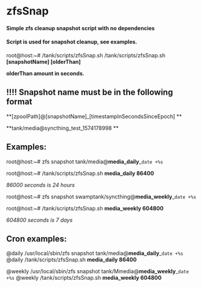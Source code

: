 # zfsSnap
#### Simple zfs cleanup snapshot script with no dependencies
#### Script is used for snapshot cleanup, see examples.

root@host:~# /tank/scripts/zfsSnap.sh 
/tank/scripts/zfsSnap.sh **[snapshotName] [olderThan]**

**olderThan amount in seconds.**

## !!!! Snapshot name must be in the following format ##

**[zpoolPath]@[snapshotName]_[timestampInSecondsSinceEpoch] **

**tank/media@syncthing_test_1574178998 **

## Examples:
root@host:~# zfs snapshot tank/media@**media_daily**_`date +%s`

root@host:~# /tank/scripts/zfsSnap.sh **media_daily 86400**

*86000 seconds is 24 hours*

root@host:~# zfs snapshot swamptank/syncthing@**media_weekly**_`date +%s`

root@host:~# /tank/scripts/zfsSnap.sh **media_weekly 604800**

*604800 seconds is 7 days*


## Cron examples:
@daily /usr/local/sbin/zfs snapshot tank/media@**media_daily**_`date +%s`
@daily /tank/scripts/zfsSnap.sh **media_daily 86400**

@weekly /usr/local/sbin/zfs snapshot tank/Mmedia@**media_weekly**_`date +%s`
@weekly /tank/scripts/zfsSnap.sh **media_weekly 604800**
